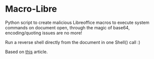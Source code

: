 # Macro-Libre
Python script to create malicious Libreoffice  macros to execute system commands on document open, through the magic of base64, encoding/quoting issues are no more! 

Run a reverse shell directly from the document in one Shell() call :)

Based on [this](https://jamesonhacking.blogspot.com/2022/03/using-malicious-libreoffice-calc-macros.html) article.


